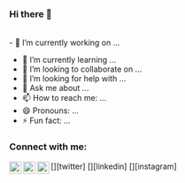 ### Hi there 👋

<br />- 🔭 I’m currently working on ...

- 🌱 I’m currently learning ...
- 👯 I’m looking to collaborate on ...
- 🤔 I’m looking for help with ...
- 💬 Ask me about ...
- 📫 How to reach me: ...
- 😄 Pronouns: ...
- ⚡ Fun fact: ...

### Connect with me:

[<img align="left" alt="abhichowdary06 | Twitter" width="22px" src="https://cdn.jsdelivr.net/npm/simple-icons@v3/icons/twitter.svg" />][twitter]
[<img align="left" alt="abhilash-chaparala | LinkedIn" width="22px" src="https://cdn.jsdelivr.net/npm/simple-icons@v3/icons/linkedin.svg" />][linkedin]
[<img align="left" alt="abi8186_ | Instagram" width="22px" src="https://cdn.jsdelivr.net/npm/simple-icons@v3/icons/instagram.svg" />][instagram]
